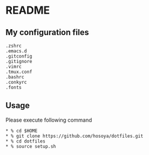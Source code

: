 # README

## My configuration files

````
.zshrc
.emacs.d
.gitconfig
.gitignore
.vimrc
.tmux.conf
.bashrc
.conkyrc
.fonts
````
## Usage

Please execute following command
````
* % cd $HOME
* % git clone https://github.com/hosoya/dotfiles.git
* % cd dotfiles
* % source setup.sh
````
